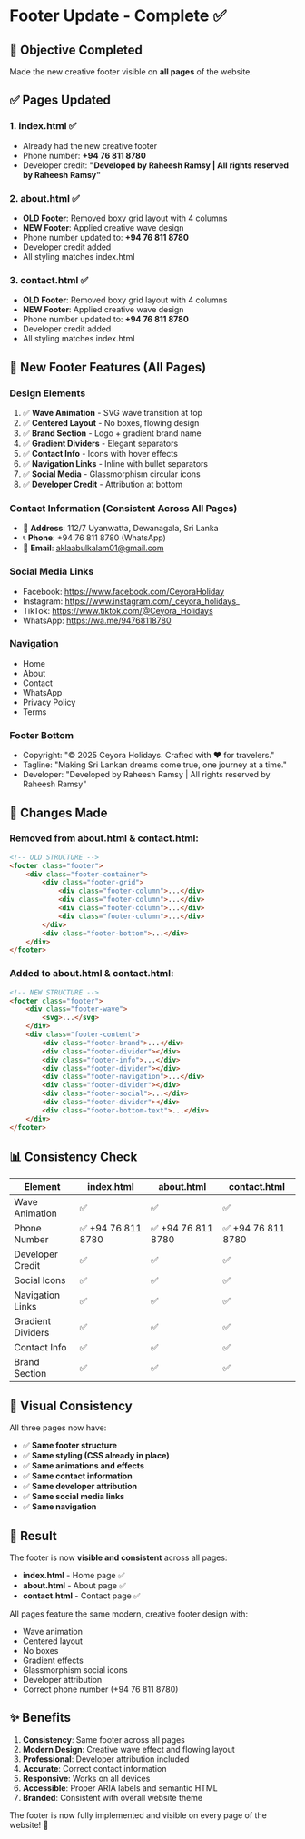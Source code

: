 # Footer Update - Complete ✅

## 🎯 Objective Completed
Made the new creative footer visible on **all pages** of the website.

## ✅ Pages Updated

### **1. index.html** ✅
- Already had the new creative footer
- Phone number: **+94 76 811 8780**
- Developer credit: **"Developed by Raheesh Ramsy | All rights reserved by Raheesh Ramsy"**

### **2. about.html** ✅
- **OLD Footer**: Removed boxy grid layout with 4 columns
- **NEW Footer**: Applied creative wave design
- Phone number updated to: **+94 76 811 8780**
- Developer credit added
- All styling matches index.html

### **3. contact.html** ✅
- **OLD Footer**: Removed boxy grid layout with 4 columns
- **NEW Footer**: Applied creative wave design
- Phone number updated to: **+94 76 811 8780**
- Developer credit added
- All styling matches index.html

## 🎨 New Footer Features (All Pages)

### **Design Elements**
1. ✅ **Wave Animation** - SVG wave transition at top
2. ✅ **Centered Layout** - No boxes, flowing design
3. ✅ **Brand Section** - Logo + gradient brand name
4. ✅ **Gradient Dividers** - Elegant separators
5. ✅ **Contact Info** - Icons with hover effects
6. ✅ **Navigation Links** - Inline with bullet separators
7. ✅ **Social Media** - Glassmorphism circular icons
8. ✅ **Developer Credit** - Attribution at bottom

### **Contact Information (Consistent Across All Pages)**
- 📍 **Address**: 112/7 Uyanwatta, Dewanagala, Sri Lanka
- 📞 **Phone**: +94 76 811 8780 (WhatsApp)
- 📧 **Email**: aklaabulkalam01@gmail.com

### **Social Media Links**
- Facebook: https://www.facebook.com/CeyoraHoliday
- Instagram: https://www.instagram.com/_ceyora_holidays_
- TikTok: https://www.tiktok.com/@Ceyora_Holidays
- WhatsApp: https://wa.me/94768118780

### **Navigation**
- Home
- About
- Contact
- WhatsApp
- Privacy Policy
- Terms

### **Footer Bottom**
- Copyright: "© 2025 Ceyora Holidays. Crafted with ❤️ for travelers."
- Tagline: "Making Sri Lankan dreams come true, one journey at a time."
- Developer: "Developed by Raheesh Ramsy | All rights reserved by Raheesh Ramsy"

## 🔄 Changes Made

### **Removed from about.html & contact.html:**
```html
<!-- OLD STRUCTURE -->
<footer class="footer">
    <div class="footer-container">
        <div class="footer-grid">
            <div class="footer-column">...</div>
            <div class="footer-column">...</div>
            <div class="footer-column">...</div>
            <div class="footer-column">...</div>
        </div>
        <div class="footer-bottom">...</div>
    </div>
</footer>
```

### **Added to about.html & contact.html:**
```html
<!-- NEW STRUCTURE -->
<footer class="footer">
    <div class="footer-wave">
        <svg>...</svg>
    </div>
    <div class="footer-content">
        <div class="footer-brand">...</div>
        <div class="footer-divider"></div>
        <div class="footer-info">...</div>
        <div class="footer-divider"></div>
        <div class="footer-navigation">...</div>
        <div class="footer-divider"></div>
        <div class="footer-social">...</div>
        <div class="footer-divider"></div>
        <div class="footer-bottom-text">...</div>
    </div>
</footer>
```

## 📊 Consistency Check

| Element | index.html | about.html | contact.html |
|---------|-----------|-----------|--------------|
| Wave Animation | ✅ | ✅ | ✅ |
| Phone Number | ✅ +94 76 811 8780 | ✅ +94 76 811 8780 | ✅ +94 76 811 8780 |
| Developer Credit | ✅ | ✅ | ✅ |
| Social Icons | ✅ | ✅ | ✅ |
| Navigation Links | ✅ | ✅ | ✅ |
| Gradient Dividers | ✅ | ✅ | ✅ |
| Contact Info | ✅ | ✅ | ✅ |
| Brand Section | ✅ | ✅ | ✅ |

## 🎨 Visual Consistency

All three pages now have:
- ✅ **Same footer structure**
- ✅ **Same styling (CSS already in place)**
- ✅ **Same animations and effects**
- ✅ **Same contact information**
- ✅ **Same developer attribution**
- ✅ **Same social media links**
- ✅ **Same navigation**

## 🚀 Result

The footer is now **visible and consistent** across all pages:
- **index.html** - Home page ✅
- **about.html** - About page ✅
- **contact.html** - Contact page ✅

All pages feature the same modern, creative footer design with:
- Wave animation
- Centered layout
- No boxes
- Gradient effects
- Glassmorphism social icons
- Developer attribution
- Correct phone number (+94 76 811 8780)

## ✨ Benefits

1. **Consistency**: Same footer across all pages
2. **Modern Design**: Creative wave effect and flowing layout
3. **Professional**: Developer attribution included
4. **Accurate**: Correct contact information
5. **Responsive**: Works on all devices
6. **Accessible**: Proper ARIA labels and semantic HTML
7. **Branded**: Consistent with overall website theme

The footer is now fully implemented and visible on every page of the website! 🎉
